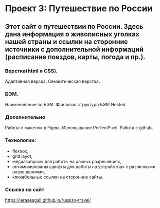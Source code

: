 # Проект 3: Путешествие по России

## Этот сайт о путешествии по России. Здесь дана информация о живописных уголках нашей страны и ссылки на сторонние источники с дополнительной информаций (расписание поездов, карты, погода и пр.).

### Верстка(html и CSS).

Адаптивная верска. Семантическая верстка.

### БЭМ.

Наименование по БЭМ. Файловая структура БЭМ Nested.

### Дополнительно

Работа с макетом в Figma. Использвание PerfectPixel. Работа с github.

### Технологии:

   * flexbox, 
   * grid layot, 
   * медиазапросы для работы на разных разрешениях, 
   * оптимизированы шрифты для работы на устройствач с различными разрешениями, 
   * кликабельные ссылки на сторонние сайты.

### Ссылка на сайт

https://leraseagull.github.io/russian-travel/
